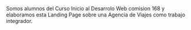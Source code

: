 Somos  alumnos del  Curso  Inicio  al Desarrolo  Web  comision  168  y elaboramos  esta  Landing Page  sobre una  Agencia de Viajes como trabajo integrador. 
